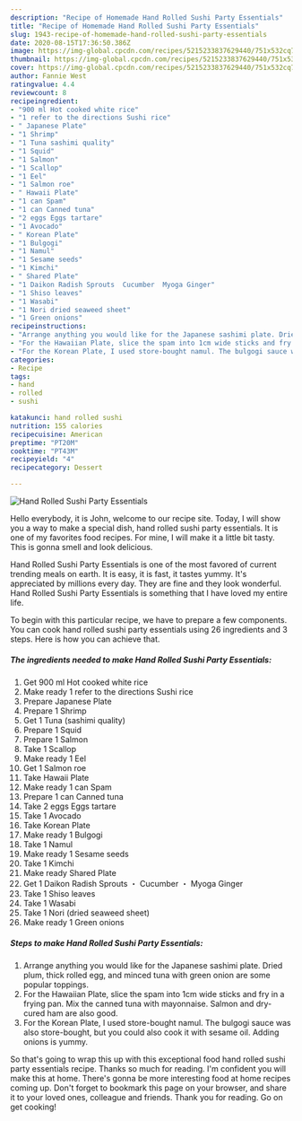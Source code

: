```yaml
---
description: "Recipe of Homemade Hand Rolled Sushi Party Essentials"
title: "Recipe of Homemade Hand Rolled Sushi Party Essentials"
slug: 1943-recipe-of-homemade-hand-rolled-sushi-party-essentials
date: 2020-08-15T17:36:50.386Z
image: https://img-global.cpcdn.com/recipes/5215233837629440/751x532cq70/hand-rolled-sushi-party-essentials-recipe-main-photo.jpg
thumbnail: https://img-global.cpcdn.com/recipes/5215233837629440/751x532cq70/hand-rolled-sushi-party-essentials-recipe-main-photo.jpg
cover: https://img-global.cpcdn.com/recipes/5215233837629440/751x532cq70/hand-rolled-sushi-party-essentials-recipe-main-photo.jpg
author: Fannie West
ratingvalue: 4.4
reviewcount: 8
recipeingredient:
- "900 ml Hot cooked white rice"
- "1 refer to the directions Sushi rice"
- " Japanese Plate"
- "1 Shrimp"
- "1 Tuna sashimi quality"
- "1 Squid"
- "1 Salmon"
- "1 Scallop"
- "1 Eel"
- "1 Salmon roe"
- " Hawaii Plate"
- "1 can Spam"
- "1 can Canned tuna"
- "2 eggs Eggs tartare"
- "1 Avocado"
- " Korean Plate"
- "1 Bulgogi"
- "1 Namul"
- "1 Sesame seeds"
- "1 Kimchi"
- " Shared Plate"
- "1 Daikon Radish Sprouts  Cucumber  Myoga Ginger"
- "1 Shiso leaves"
- "1 Wasabi"
- "1 Nori dried seaweed sheet"
- "1 Green onions"
recipeinstructions:
- "Arrange anything you would like for the Japanese sashimi plate. Dried plum, thick rolled egg, and minced tuna with green onion are some popular toppings."
- "For the Hawaiian Plate, slice the spam into 1cm wide sticks and fry in a frying pan. Mix the canned tuna with mayonnaise. Salmon and dry-cured ham are also good."
- "For the Korean Plate, I used store-bought namul. The bulgogi sauce was also store-bought, but you could also cook it with sesame oil. Adding onions is yummy."
categories:
- Recipe
tags:
- hand
- rolled
- sushi

katakunci: hand rolled sushi 
nutrition: 155 calories
recipecuisine: American
preptime: "PT20M"
cooktime: "PT43M"
recipeyield: "4"
recipecategory: Dessert

---
```



![Hand Rolled Sushi Party Essentials](https://img-global.cpcdn.com/recipes/5215233837629440/751x532cq70/hand-rolled-sushi-party-essentials-recipe-main-photo.jpg)

Hello everybody, it is John, welcome to our recipe site. Today, I will show you a way to make a special dish, hand rolled sushi party essentials. It is one of my favorites food recipes. For mine, I will make it a little bit tasty. This is gonna smell and look delicious.



Hand Rolled Sushi Party Essentials is one of the most favored of current trending meals on earth. It is easy, it is fast, it tastes yummy. It's appreciated by millions every day. They are fine and they look wonderful. Hand Rolled Sushi Party Essentials is something that I have loved my entire life.


To begin with this particular recipe, we have to prepare a few components. You can cook hand rolled sushi party essentials using 26 ingredients and 3 steps. Here is how you can achieve that.

<!--inarticleads1-->

##### The ingredients needed to make Hand Rolled Sushi Party Essentials:

1. Get 900 ml Hot cooked white rice
1. Make ready 1 refer to the directions Sushi rice
1. Prepare  Japanese Plate
1. Prepare 1 Shrimp
1. Get 1 Tuna (sashimi quality)
1. Prepare 1 Squid
1. Prepare 1 Salmon
1. Take 1 Scallop
1. Make ready 1 Eel
1. Get 1 Salmon roe
1. Take  Hawaii Plate
1. Make ready 1 can Spam
1. Prepare 1 can Canned tuna
1. Take 2 eggs Eggs tartare
1. Take 1 Avocado
1. Take  Korean Plate
1. Make ready 1 Bulgogi
1. Take 1 Namul
1. Make ready 1 Sesame seeds
1. Take 1 Kimchi
1. Make ready  Shared Plate
1. Get 1 Daikon Radish Sprouts ・ Cucumber ・ Myoga Ginger
1. Take 1 Shiso leaves
1. Take 1 Wasabi
1. Take 1 Nori (dried seaweed sheet)
1. Make ready 1 Green onions




<!--inarticleads2-->

##### Steps to make Hand Rolled Sushi Party Essentials:

1. Arrange anything you would like for the Japanese sashimi plate. Dried plum, thick rolled egg, and minced tuna with green onion are some popular toppings.
1. For the Hawaiian Plate, slice the spam into 1cm wide sticks and fry in a frying pan. Mix the canned tuna with mayonnaise. Salmon and dry-cured ham are also good.
1. For the Korean Plate, I used store-bought namul. The bulgogi sauce was also store-bought, but you could also cook it with sesame oil. Adding onions is yummy.




So that's going to wrap this up with this exceptional food hand rolled sushi party essentials recipe. Thanks so much for reading. I'm confident you will make this at home. There's gonna be more interesting food at home recipes coming up. Don't forget to bookmark this page on your browser, and share it to your loved ones, colleague and friends. Thank you for reading. Go on get cooking!
